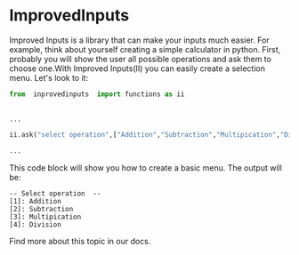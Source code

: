 # ImprovedInputs

Improved Inputs  is  a  library  that can  make  your inputs much easier. For  example, think about yourself creating a  simple  calculator in  python. First, probably you will  show  the  user  all possible operations and  ask  them to  choose  one.With Improved  Inputs(II)  you can  easily create a selection menu. Let's look to it:  
```python  
from  inprovedinputs  import functions as ii  
  
  
...  

ii.ask("select operation",["Addition","Subtraction","Multipication","Division"],True)  

...  
```  
  
  
This code block will  show  you how to  create  a  basic  menu. The  output  will  be:  
```  
-- Select operation  --  
[1]: Addition  
[2]: Subtraction  
[3]: Multipication  
[4]: Division    
```  
  
  
Find more about this  topic  in our  docs.
